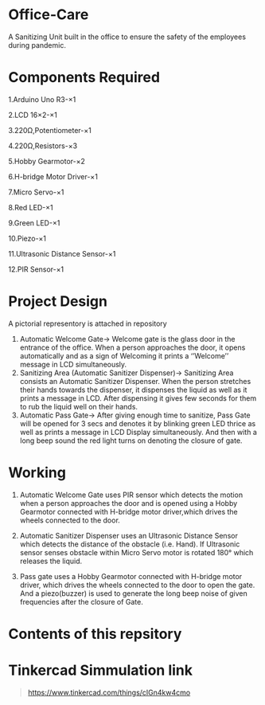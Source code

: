 # Office-Care
A Sanitizing Unit built in the office to ensure the safety of the employees during pandemic.
# Components Required
   1.Arduino Uno R3-×1
   
   2.LCD 16×2-×1
   
   3.220Ω,Potentiometer-×1
   
   4.220Ω,Resistors-×3
   
   5.Hobby Gearmotor-×2
   
   6.H-bridge Motor Driver-×1
   
   7.Micro Servo-×1
   
   8.Red LED-×1
   
   9.Green LED-×1
   
  10.Piezo-×1
  
  11.Ultrasonic Distance Sensor-×1 
  
  12.PIR Sensor-×1

#  Project Design
A pictorial representory is attached in repository
1.	Automatic Welcome Gate->
      Welcome gate is the glass door in the entrance of the office. When a person approaches the door, it opens automatically and as a sign of Welcoming it prints a ‘’Welcome’’         message in LCD simultaneously. 
2.	Sanitizing Area (Automatic Sanitizer Dispenser)->
      Sanitizing Area consists an Automatic Sanitizer Dispenser. When the person stretches their hands towards the dispenser, it dispenses the liquid as well as it prints a             message in LCD. After dispensing it gives few seconds for them to rub the liquid well on their hands. 
3.	Automatic Pass Gate->
      After giving enough time to sanitize, Pass Gate will be opened for 3 secs and denotes it by blinking green LED thrice as well as prints a message in LCD Display
      simultaneously. And then with a long beep sound the red light turns on denoting the closure of gate. 
#  Working
  1. Automatic Welcome Gate uses PIR sensor which detects the motion when a person approaches the door and is opened using a Hobby Gearmotor connected with H-bridge motor            driver,which drives the wheels connected to the door.
  
  2. Automatic Sanitizer Dispenser uses an Ultrasonic Distance Sensor which detects the distance of the obstacle (i.e. Hand). If Ultrasonic sensor senses obstacle within Micro        Servo motor is rotated 180° which releases the liquid.
  
  3. Pass gate uses a Hobby Gearmotor connected with H-bridge motor driver, which drives the wheels connected to the door to open the gate. And a piezo(buzzer) is used to            generate the long beep noise of given frequencies after the closure of Gate.
#  Contents of this repsitory





# Tinkercad Simmulation link
   > https://www.tinkercad.com/things/cIGn4kw4cmo

 

	       
